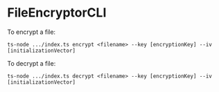 # FileEncryptorCLI

To encrypt a file:

```ts-node .../index.ts encrypt <filename> --key [encryptionKey] --iv [initializationVector]```

To decrypt a file:

```ts-node .../index.ts decrypt <filename> --key [encryptionKey] --iv [initializationVector]```
